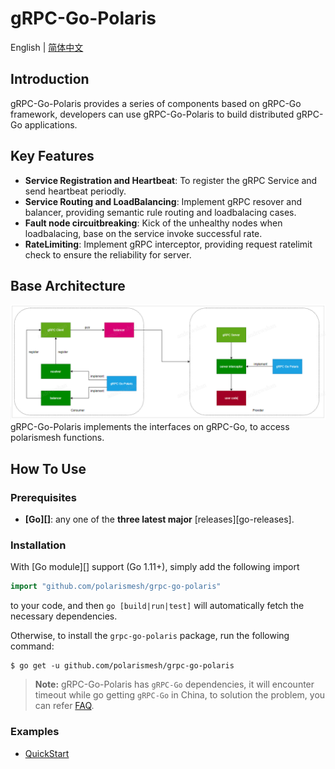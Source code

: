 # gRPC-Go-Polaris

English | [简体中文](./README-zh.md)

## Introduction

gRPC-Go-Polaris provides a series of components based on gRPC-Go framework, developers can use gRPC-Go-Polaris to build distributed gRPC-Go applications.

## Key Features

* **Service Registration and Heartbeat**: To register the gRPC Service and send heartbeat periodly.
* **Service Routing and LoadBalancing**: Implement gRPC resover and balancer, providing semantic rule routing and loadbalacing cases.
* **Fault node circuitbreaking**: Kick of the unhealthy nodes when loadbalacing, base on the service invoke successful rate.
* **RateLimiting**: Implement gRPC interceptor, providing request ratelimit check to ensure the reliability for server.

## Base Architecture

![arch](doc/arch.png)
gRPC-Go-Polaris implements the interfaces on gRPC-Go, to access polarismesh functions.

## How To Use

### Prerequisites

- **[Go][]**: any one of the **three latest major** [releases][go-releases].

### Installation

With [Go module][] support (Go 1.11+), simply add the following import

```go
import "github.com/polarismesh/grpc-go-polaris"
```

to your code, and then `go [build|run|test]` will automatically fetch the
necessary dependencies.

Otherwise, to install the `grpc-go-polaris` package, run the following command:

```console
$ go get -u github.com/polarismesh/grpc-go-polaris
```

> **Note:** gRPC-Go-Polaris has `gRPC-Go` dependencies, it will encounter timeout while go getting `gRPC-Go` in China, to solution the problem, you can refer [FAQ](https://github.com/grpc/grpc-go#FAQ).

### Examples

- [QuickStart](examples/quickstart/README.md)
